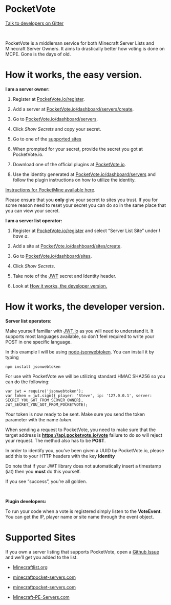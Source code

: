 PocketVote
==========

[Talk to developers on
Gitter](**https://gitter.im/ProjectInfinity/PocketVote?utm\\\_source=badge&utm\\\_medium=badge&utm\\\_campaign=pr-badge&utm\\\_content=badge**)

 

PocketVote is a middleman service for both Minecraft Server Lists and Minecraft
Server Owners. It aims to drastically better how voting is done on MCPE. Gone is
the days of old.

How it works, the easy version.
===============================

**I am a server owner:**

1.  Register at [PocketVote.io/register](https://pocketvote.io/register).

2.  Add a server at
    [PocketVote.io/dashboard/servers/create](https://pocketvote.io/dashboard/servers/create).

3.  Go to
    [PocketVote.io/dashboard/servers](https://pocketvote.io/dashboard/servers).

4.  Click *Show Secrets* and copy your secret.

5.  Go to one of the [supported sites](#supported-sites)

6.  When prompted for your secret, provide the secret you got at PocketVote.io.

7.  Download one of the official plugins at
    [PocketVote.io](https://pocketvote.io/#services).

8.  Use the identity generated at
    [PocketVote.io/dashboard/servers](https://pocketvote.io/dashboard/servers)
    and follow the plugin instructions on how to utilize the identity.

[Instructions for PocketMine available
here](https://github.com/ProjectInfinity/PocketVote/blob/master/POCKETMINE.md)*.*

Please ensure that you **only** give your secret to sites you trust. If you for
some reason need to reset your secret you can do so in the same place that you
can view your secret.

**I am a server list operator:**

1.  Register at [PocketVote.io/register](https://pocketvote.io/register) and
    select “Server List Site” under *I have a*.

2.  Add a site at
    [PocketVote.io/dashboard/sites/create](https://pocketvote.io/dashboard/sites/create).

3.  Go to
    [PocketVote.io/dashboard/sites](https://pocketvote.io/dashboard/sites).

4.  Click *Show Secrets*.

5.  Take note of the [JWT](http://jwt.io) secret and Identity header.

6.  Look at [How it works, the developer
    version.](#how-it-works-the-developer-version)

How it works, the developer version.
====================================

**Server list operators:**

Make yourself familiar with [JWT.io](https://jwt.io/) as you will need to
understand it. It supports most languages available, so don’t feel required to
write your POST in one specific language.

In this example I will be using
[node-jsonwebtoken](https://github.com/auth0/node-jsonwebtoken). You can install
it by typing

~~~~~~~~~~~~~~~~~~~~~~~~~~~~~~~~~~~~~~~~~~~~~~~~~~~~~~~~~~~~~~~~~~~~~~~~~~~~~~~~
npm install jsonwebtoken
~~~~~~~~~~~~~~~~~~~~~~~~~~~~~~~~~~~~~~~~~~~~~~~~~~~~~~~~~~~~~~~~~~~~~~~~~~~~~~~~

For use with PocketVote we will be utilizing standard HMAC SHA256 so you can do
the following:

~~~~~~~~~~~~~~~~~~~~~~~~~~~~~~~~~~~~~~~~~~~~~~~~~~~~~~~~~~~~~~~~~~~~~~~~~~~~~~~~
var jwt = require('jsonwebtoken');
var token = jwt.sign({ player: 'Steve', ip: '127.0.0.1', server: SECRET_YOU_GOT_FROM_SERVER_OWNER}, JWT_SECRET_YOU_GOT_FROM_POCKETVOTE);
~~~~~~~~~~~~~~~~~~~~~~~~~~~~~~~~~~~~~~~~~~~~~~~~~~~~~~~~~~~~~~~~~~~~~~~~~~~~~~~~

Your token is now ready to be sent. Make sure you send the token parameter with
the name *token*.

When sending a request to PocketVote, you need to make sure that the target
address is **https://api.pocketvote.io/vote** failure to do so will reject your
request. The method also has to be **POST**.

In order to identify you, you’ve been given a UUID by PocketVote.io, please add
this to your HTTP headers with the key **Identity**

Do note that if your JWT library does not automatically insert a timestamp (iat)
then you **must** do this yourself.

If you see “success”, you’re all golden.

 

**Plugin developers:**

To run your code when a vote is registered simply listen to the **VoteEvent**.
You can get the IP, player name or site name through the event object.

Supported Sites
===============

If you own a server listing that supports PocketVote, open a [Github
Issue](https://github.com/ProjectInfinity/PocketVote/issues/new) and we’ll get
you added to the list.

-   [Minecraftlist.org](https://minecraftlist.org/)

-   [minecraftpocket-servers.com](http://minecraftpocket-servers.com)

-   [minecraftpocket-servers.com](ttp://minecraftpocket-servers.com)

-   [Minecraft-PE-Servers.com](https://minecraft-pe-servers.com)

